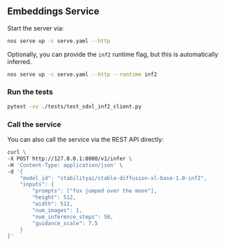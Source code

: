 ## Embeddings Service

Start the server via:
```bash
nos serve up -c serve.yaml --http
```

Optionally, you can provide the `inf2` runtime flag, but this is automatically inferred.

```bash
nos serve up -c serve.yaml --http --runtime inf2
```

### Run the tests

```bash
pytest -sv ./tests/test_sdxl_inf2_client.py
```

### Call the service

You can also call the service via the REST API directly:

```bash
curl \
-X POST http://127.0.0.1:8000/v1/infer \
-H 'Content-Type: application/json' \
-d '{
    "model_id": "stabilityai/stable-diffusion-xl-base-1.0-inf2",
    "inputs": {
        "prompts": ["fox jumped over the moon"],
        "height": 512,
        "width": 512,
        "num_images": 1,
        "num_inference_steps": 50,
        "guidance_scale": 7.5
    }
}'
```
